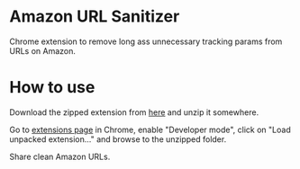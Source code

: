 Amazon URL Sanitizer
============

Chrome extension to remove long ass unnecessary tracking params from URLs on Amazon.

How to use
==========

Download the zipped extension from [here](https://github.com/viranch/amazon-sanitizer/archive/master.zip) and unzip it somewhere.

Go to <a href="chrome://extensions/">extensions page</a> in Chrome, enable "Developer mode", click on "Load unpacked extension..." and browse to the unzipped folder.

Share clean Amazon URLs.
